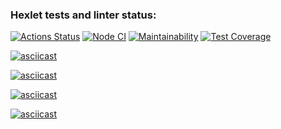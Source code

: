 ### Hexlet tests and linter status:
[![Actions Status](https://github.com/MussonTMN/frontend-project-46/workflows/hexlet-check/badge.svg)](https://github.com/MussonTMN/frontend-project-46/actions)
[![Node CI](https://github.com/MussonTMN/frontend-project-46/actions/workflows/node-ci.yml/badge.svg?event=push)](https://github.com/MussonTMN/frontend-project-46/actions/workflows/node-ci.yml)
[![Maintainability](https://api.codeclimate.com/v1/badges/e6bc3771cdaec0d60c0d/maintainability)](https://codeclimate.com/github/MussonTMN/frontend-project-46/maintainability)
[![Test Coverage](https://api.codeclimate.com/v1/badges/e6bc3771cdaec0d60c0d/test_coverage)](https://codeclimate.com/github/MussonTMN/frontend-project-46/test_coverage)

[![asciicast](https://asciinema.org/a/W0VUtFTdfNTOxpOgkIPTggNt3.svg)](https://asciinema.org/a/W0VUtFTdfNTOxpOgkIPTggNt3)

[![asciicast](https://asciinema.org/a/eHKdXUUOyoA3TTSFJAk05gUxI.svg)](https://asciinema.org/a/eHKdXUUOyoA3TTSFJAk05gUxI)

[![asciicast](https://asciinema.org/a/5gSZl7g0B4B0YLzzMkIYbGNFk.svg)](https://asciinema.org/a/5gSZl7g0B4B0YLzzMkIYbGNFk)

[![asciicast](https://asciinema.org/a/pGKlC6CvhRftqRGNzS0zuflKc.svg)](https://asciinema.org/a/pGKlC6CvhRftqRGNzS0zuflKc)